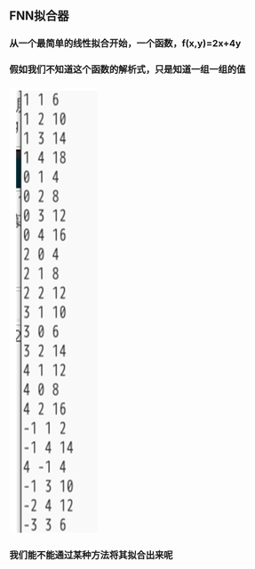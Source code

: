 ## FNN拟合器 #

### 从一个最简单的线性拟合开始，一个函数，f(x,y)=2x+4y #

### 假如我们不知道这个函数的解析式，只是知道一组一组的值 #

### ![Alt text](../img/FNNfit/trn.png) #

### 我们能不能通过某种方法将其拟合出来呢 #
